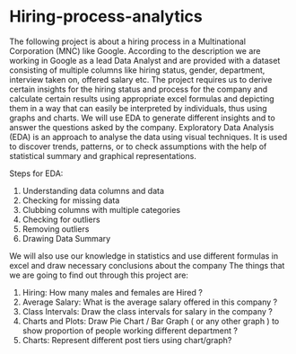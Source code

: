 # Hiring-process-analytics
The following project is about a hiring process in a Multinational Corporation
(MNC) like Google. According to the description we are working in Google as a
lead Data Analyst and are provided with a dataset consisting of multiple
columns like hiring status, gender, department, interview taken on, offered
salary etc. The project requires us to derive certain insights for the hiring status
and process for the company and calculate certain results using appropriate
excel formulas and depicting them in a way that can easily be interpreted by
individuals, thus using graphs and charts.
We will use EDA to generate different insights and to answer the questions
asked by the company. Exploratory Data Analysis (EDA) is an approach to
analyse the data using visual techniques. It is used to discover trends, patterns,
or to check assumptions with the help of statistical summary and graphical
representations.

Steps for EDA:
1. Understanding data columns and data
2. Checking for missing data
3. Clubbing columns with multiple categories
4. Checking for outliers
5. Removing outliers
6. Drawing Data Summary


We will also use our knowledge in statistics and use different formulas in excel
and draw necessary conclusions about the company The things that we are
going to find out through this project are:

1. Hiring: How many males and females are Hired ?
2. Average Salary: What is the average salary offered in this company ?
3. Class Intervals: Draw the class intervals for salary in the company ?
4. Charts and Plots: Draw Pie Chart / Bar Graph ( or any other graph ) to show
proportion of people working different department ?
5. Charts: Represent different post tiers using chart/graph?
